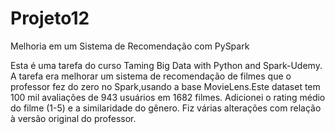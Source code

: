 # Projeto12
Melhoria em um Sistema de Recomendação com PySpark

Esta é uma tarefa do curso Taming Big Data with Python and Spark-Udemy.
A tarefa era melhorar um sistema de recomendação de filmes que o professor fez do zero no Spark,usando a base MovieLens.Este dataset tem 100 mil avaliações de 943 usuários em 1682 filmes. Adicionei o rating médio do filme (1-5) e a similaridade do gênero. Fiz várias alterações com relação à versão original do professor.
